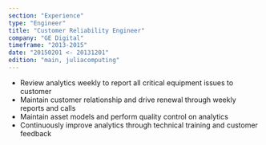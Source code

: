 ```yaml
---
section: "Experience"
type: "Engineer"
title: "Customer Reliability Engineer"
company: "GE Digital"
timeframe: "2013-2015"
date: "20150201 <- 20131201"
edition: "main, juliacomputing"
---
```

- Review analytics weekly to report all critical equipment issues to customer
- Maintain customer relationship and drive renewal through weekly reports and calls
- Maintain asset models and perform quality control on analytics
- Continuously improve analytics through technical training and customer feedback